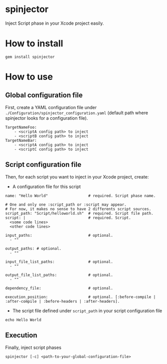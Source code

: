 # spinjector
Inject Script phase in your Xcode project easily.

# How to install

```
gem install spinjector
```

# How to use
## Global configuration file
First, create a YAML configuration file under `./Configuration/spinjector_configuration.yaml` (default path where spinjector looks for a configuration file).

```
TargetNameFoo:
    - <scriptA config path> to inject
    - <scriptB config path> to inject
TargetNameBar:
    - <scriptA config path> to inject
    - <scriptC config path> to inject
```

## Script configuration file
Then, for each script you want to inject in your Xcode project, create:
- A configuration file for this script
```
name: "Hello World"                  # required. Script phase name.

# One and only one :script_path or :script may appear.
# For now, it makes no sense to have 2 differents script sources.
script_path: "Script/helloworld.sh"  # required. Script file path.
script: |                            # required. Script.
  <some code lines>
  <other code lines>

input_paths:                         # optional.
  - ""

output_paths: # optional.
  - ""

input_file_list_paths:               # optional.
  - ""

output_file_list_paths:              # optional.
  - ""

dependency_file:                     # optional.

execution_position:                  # optional. [:before-compile | :after-compile | :before-headers | :after-headers].
```

- The script file defined under `script_path` in your script configuration file
```
echo Hello World
```

## Execution
Finally, inject script phases
```
spinjector [-c] <path-to-your-global-configuration-file>

```
